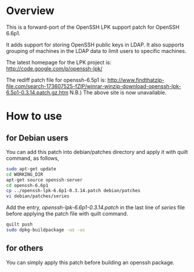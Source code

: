 # Overview

This is a forward-port of the OpenSSH LPK support patch for OpenSSH 6.6p1.

It adds support for storing OpenSSH public keys in LDAP. It also supports grouping of machines in the LDAP data to limit users to specific machines.

The latest homepage for the LPK project is:
http://code.google.com/p/openssh-lpk/

The rediff patch file for openssh-6.5p1 is:
http://www.findthatzip-file.com/search-173607525-fZIP/winrar-winzip-download-openssh-lpk-6.5p1-0.3.14.patch.gz.htm
N.B.) The above site is now unavailable.

# How to use

## for Debian users
You can add this patch into debian/patches directory and apply it with quilt command, as follows,

~~~ bash
sudo apt-get update
cd WORKING_DIR
apt-get source openssh-server
cd openssh-6.6p1
cp ../openssh-lpk-6.6p1-0.3.14.patch debian/patches
vi debian/patches/series
~~~

Add the entry, *openssh-lpk-6.6p1-0.3.14.patch* in the last line of *series* file before applying the patch file with quilt command.

~~~ bash
quilt push
sudo dpkg-buildpackage -us -uc
~~~

## for others
You can simply apply this patch before building an openssh package.
